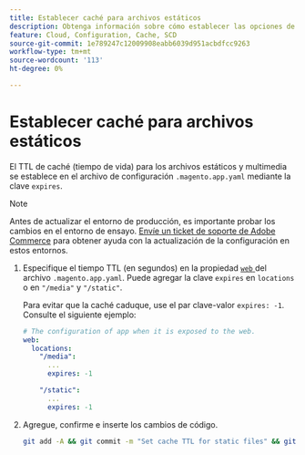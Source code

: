 ```yaml
---
title: Establecer caché para archivos estáticos
description: Obtenga información sobre cómo establecer las opciones de almacenamiento en caché en el archivo de configuración de la aplicación  [!DNL Commerce] .
feature: Cloud, Configuration, Cache, SCD
source-git-commit: 1e789247c12009908eabb6039d951acbdfcc9263
workflow-type: tm+mt
source-wordcount: '113'
ht-degree: 0%

---
```


# Establecer caché para archivos estáticos

El TTL de caché (tiempo de vida) para los archivos estáticos y multimedia se establece en el archivo de configuración `.magento.app.yaml` mediante la clave `expires`.

>[!NOTE]
>
>Antes de actualizar el entorno de producción, es importante probar los cambios en el entorno de ensayo. [Envíe un ticket de soporte de Adobe Commerce](https://experienceleague.adobe.com/docs/commerce-knowledge-base/kb/help-center-guide/magento-help-center-user-guide.html#submit-ticket) para obtener ayuda con la actualización de la configuración en estos entornos.

1. Especifique el tiempo TTL (en segundos) en la propiedad [`web` ](web-property.md) del archivo `.magento.app.yaml`. Puede agregar la clave `expires` en `locations` o en `"/media"` y `"/static"`.

   Para evitar que la caché caduque, use el par clave-valor `expires: -1`. Consulte el siguiente ejemplo:

   ```yaml
   # The configuration of app when it is exposed to the web.
   web:
     locations:
       "/media":
         ...
         expires: -1
   
       "/static":
         ...
         expires: -1
   ```

1. Agregue, confirme e inserte los cambios de código.

   ```bash
   git add -A && git commit -m "Set cache TTL for static files" && git push origin <branch-name>
   ```
